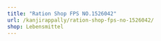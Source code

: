 ```yaml
---
title: "Ration Shop FPS NO.1526042"
url: /kanjirappally/ration-shop-fps-no-1526042/
shop: Lebensmittel
---
```

